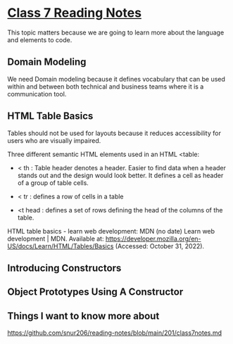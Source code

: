 # [Class 7 Reading Notes](https://github.com/snur206/reading-notes/blob/main/201/class7notes.md)

This topic matters because we are going to learn more about  the language and elements to code.

## Domain Modeling

We need Domain modeling because it defines vocabulary that can be used within and between both technical and business teams where it is a communication tool.


## HTML Table Basics

Tables should not be used for layouts because it reduces accessibility for users who are visually impaired.

Three different semantic HTML elements used in an HTML <table:
  
  - < th : Table header denotes a header. Easier to find data when a header stands out and the design would look better. It defines a cell as header of a group of table cells.
  
  - < tr : defines a row of cells in a table
  
  - <t head : defines a set of rows defining the head of the columns of the table.
  
HTML table basics - learn web development: MDN (no date) Learn web development | MDN. Available at: https://developer.mozilla.org/en-US/docs/Learn/HTML/Tables/Basics (Accessed: October 31, 2022). 

## Introducing Constructors





## Object Prototypes Using A Constructor






## Things I want to know more about


https://github.com/snur206/reading-notes/blob/main/201/class7notes.md 
